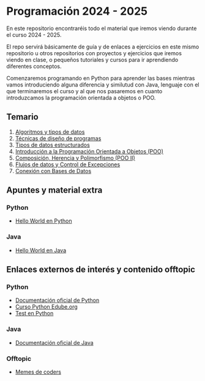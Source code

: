 # Programación 2024 - 2025

En este repositorio encontraréis todo el material que iremos viendo durante el curso 2024 - 2025. 

El repo servirá básicamente de guía y de enlaces a ejercicios en este mismo repositorio u otros repositorios con proyectos y ejercicios que iremos viendo en clase, o pequeños tutoriales y cursos para ir aprendiendo diferentes conceptos.

Comenzaremos programando en Python para aprender las bases mientras vamos introduciendo alguna diferencia y similutud con Java, lenguaje con el que terminaremos el curso y al que nos pasaremos en cuanto introduzcamos la programación orientada a objetos o POO.

## Temario

1. [Algoritmos y tipos de datos](/tema1/)
2. [Técnicas de diseño de programas](/tema2)
3. [Tipos de datos estructurados](/tema3)
4. [Introducción a la Programación Orientada a Objetos (POO)](/tema4)
5. [Composición, Herencia y Polimorfismo (POO II)](/tema5)
6. [Flujos de datos y Control de Excepciones](/tema6)
7. [Conexión con Bases de Datos](/tema7)

## Apuntes y material extra

### Python

- [Hello World en Python](hello-world.py)

### Java

- [Hello World en Java](HelloWorld.java)

## Enlaces externos de interés y contenido offtopic

### Python

- [Documentación oficial de Python](https://docs.python.org/3/)
- [Curso Python Edube.org](https://edube.org/study/pe1)
- [Test en Python](./offtopic/tests_en_Python/)

### Java

- [Documentación oficial de Java](https://docs.oracle.com/en/java/javase/22/docs/api/index.html)

### Offtopic

- [Memes de coders](./offtopic/memes/)
